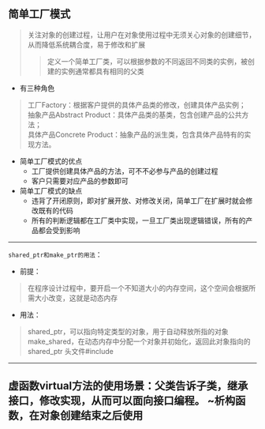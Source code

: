 ## 简单工厂模式
> 关注对象的创建过程，让用户在对象使用过程中无须关心对象的创建细节，从而降低系统耦合度，易于修改和扩展
>> 定义一个简单工厂类，可以根据参数的不同返回不同类的实例，被创建的实例通常都具有相同的父类
+ 有三种角色
> 工厂Factory：根据客户提供的具体产品类的修改，创建具体产品实例；</br>
> 抽象产品Abstract Product：具体产品类的基类，包含创建产品的公共方法；</br>
> 具体产品Concrete Product：抽象产品的派生类，包含具体产品特有的实现方法。</br>
+ 简单工厂模式的优点
  + 工厂提供创建具体产品的方法，可不不必参与产品的创建过程
  + 客户只需要对应产品的参数即可
+ 简单工厂模式的缺点
  + 违背了开闭原则，即对扩展开放、对修改关闭，简单工厂在扩展时就会修改既有的代码
  + 所有的判断逻辑都在工厂类中实现，一旦工厂类出现逻辑错误，所有的产品都会受到影响
---
`shared_ptr和make_ptr的用法`：
- 前提：
>在程序设计过程中，要开启一个不知道大小的内存空间，这个空间会根据所需大小改变，这就是动态内存
+ 用法：
> shared_ptr，可以指向特定类型的对象，用于自动释放所指的对象
make_shared，在动态内存中分配一个对象并初始化，返回此对象指向的shared_ptr
头文件#include<memory>
---
虚函数virtual方法的使用场景：父类告诉子类，继承接口，修改实现，从而可以面向接口编程。
~析构函数，在对象创建结束之后使用
---